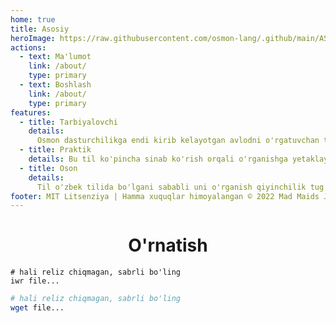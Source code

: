 ```yaml
---
home: true
title: Asosiy
heroImage: https://raw.githubusercontent.com/osmon-lang/.github/main/ASSETS/Osmon.png
actions:
  - text: Ma'lumot
    link: /about/
    type: primary
  - text: Boshlash
    link: /about/
    type: primary
features:
  - title: Tarbiyalovchi
    details:
      Osmon dasturchilikga endi kirib kelayotgan avlodni o'rgatuvchan tildir.
  - title: Praktik
    details: Bu til ko'pincha sinab ko'rish orqali o'rganishga yetaklaydi.
  - title: Oson
    details:
      Til o'zbek tilida bo'lgani sababli uni o'rganish qiyinchilik tug'dirmaydi
footer: MIT Litsenziya | Hamma xuquqlar himoyalangan © 2022 Mad Maids Jamiyati
---
```


<h1 align="center">O'rnatish</h1>

<CodeGroup>
  <CodeGroupItem title="Windows/Powershell" active>

```shell
# hali reliz chiqmagan, sabrli bo'ling
iwr file...
```

  </CodeGroupItem>

  <CodeGroupItem title="*NIX/Bash">

```bash
# hali reliz chiqmagan, sabrli bo'ling
wget file...
```

  </CodeGroupItem>
</CodeGroup>
